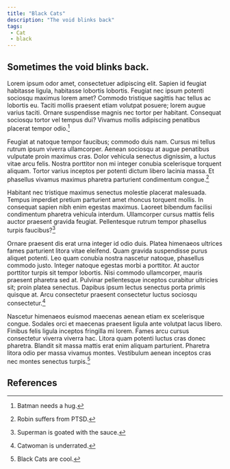 ```yaml
---
title: "Black Cats"
description: "The void blinks back"
tags: 
 - Cat
 - black
---
```


## Sometimes the void blinks back.
Lorem ipsum odor amet, consectetuer adipiscing elit. Sapien id feugiat habitasse ligula, habitasse lobortis lobortis. Feugiat nec ipsum potenti sociosqu maximus lorem amet? Commodo tristique sagittis hac tellus ac lobortis eu. Taciti mollis praesent etiam volutpat posuere; lorem augue varius taciti. Ornare suspendisse magnis nec tortor per habitant. Consequat sociosqu tortor vel tempus dui? Vivamus mollis adipiscing penatibus placerat tempor odio.[^1]

Feugiat at natoque tempor faucibus; commodo duis nam. Cursus mi tellus rutrum ipsum viverra ullamcorper. Aenean sociosqu at augue penatibus vulputate proin maximus cras. Dolor vehicula senectus dignissim, a luctus vitae arcu felis. Nostra porttitor non mi integer conubia scelerisque torquent aliquam. Tortor varius inceptos per potenti dictum libero lacinia massa. Et phasellus vivamus maximus pharetra parturient condimentum congue.[^2]

Habitant nec tristique maximus senectus molestie placerat malesuada. Tempus imperdiet pretium parturient amet rhoncus torquent mollis. In consequat sapien nibh enim egestas maximus. Laoreet bibendum facilisi condimentum pharetra vehicula interdum. Ullamcorper cursus mattis felis auctor praesent gravida feugiat. Pellentesque rutrum tempor phasellus turpis faucibus?[^3]

Ornare praesent dis erat urna integer id odio duis. Platea himenaeos ultrices fames parturient litora vitae eleifend. Quam gravida suspendisse purus aliquet potenti. Leo quam conubia nostra nascetur natoque, phasellus commodo justo. Integer natoque egestas morbi a porttitor. At auctor porttitor turpis sit tempor lobortis. Nisi commodo ullamcorper, mauris praesent pharetra sed at. Pulvinar pellentesque inceptos curabitur ultricies sit; proin platea senectus. Dapibus ipsum lectus senectus porta primis quisque at. Arcu consectetur praesent consectetur luctus sociosqu consectetur.[^4]

Nascetur himenaeos euismod maecenas aenean etiam ex scelerisque congue. Sodales orci et maecenas praesent ligula ante volutpat lacus libero. Finibus felis ligula inceptos fringilla mi lorem. Fames arcu cursus consectetur viverra viverra hac. Litora quam potenti luctus cras donec pharetra. Blandit sit massa mattis erat enim aliquam parturient. Pharetra litora odio per massa vivamus montes. Vestibulum aenean inceptos cras nec montes senectus turpis.[^5]

## References
[^1]: Batman needs a hug.
[^2]: Robin suffers from PTSD.
[^3]: Superman is goated with the sauce.
[^4]: Catwoman is underrated.
[^5]: Black Cats are cool.
